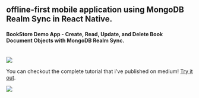 ## offline-first mobile application using MongoDB Realm Sync in React Native.

#### BookStore Demo App - Create, Read, Update, and Delete Book Document Objects with MongoDB Realm Sync. <br/><br/>

<img src="https://lakshmankambam.com/0-7MRDB.gif" />

You can checkout the complete tutorial that i've published on medium! [Try it out](https://lakshmankambam.medium.com/build-offline-first-mobile-application-using-mongodb-realm-sync-in-react-native-eac69ece4928).

<img src="https://lakshmankambam.com/MongoDBRealmDemoAppUIScreens.png" />




